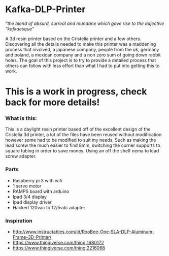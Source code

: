 # Kafka-DLP-Printer
*“the blend of absurd, surreal and mundane which gave rise to the adjective "kafkaesque”*

A 3d resin printer based on the Cristelia printer and a few others. Discovering all the details needed to make this printer was a maddening process that involved, a japanese company, people from the uk, germany and poland, a mexican company and a non zero sum of going down rabbit holes. The goal of this project is to try to provide a detailed process that others can follow with less effort than what I had to put into getting this to work.


# This is a work in progress, check back for more details!

### What is this:

This is a daylight resin printer based off of the excellent design of the Cristelia 3d printer, a lot of the files have been reused without modification however some had to be modified to suit my needs. Such as making the lead screw the much easier to find 8mm, switching the corner supports to square tubing in order to save money. Using an off the shelf nema to lead screw adapter. 

### Parts
* Raspberry pi 3 with wifi
* 1 servo motor
* RAMPS board with arduino
* Ipad 3/4 display
* Ipad display driver
* Hacked 120vac to 12/5vdc adapter


### Inspiration

* http://www.instructables.com/id/RooBee-One-SLA-DLP-Aluminum-Frame-3D-Printer/
* https://www.thingiverse.com/thing:1680172
* https://www.thingiverse.com/thing:2216068
